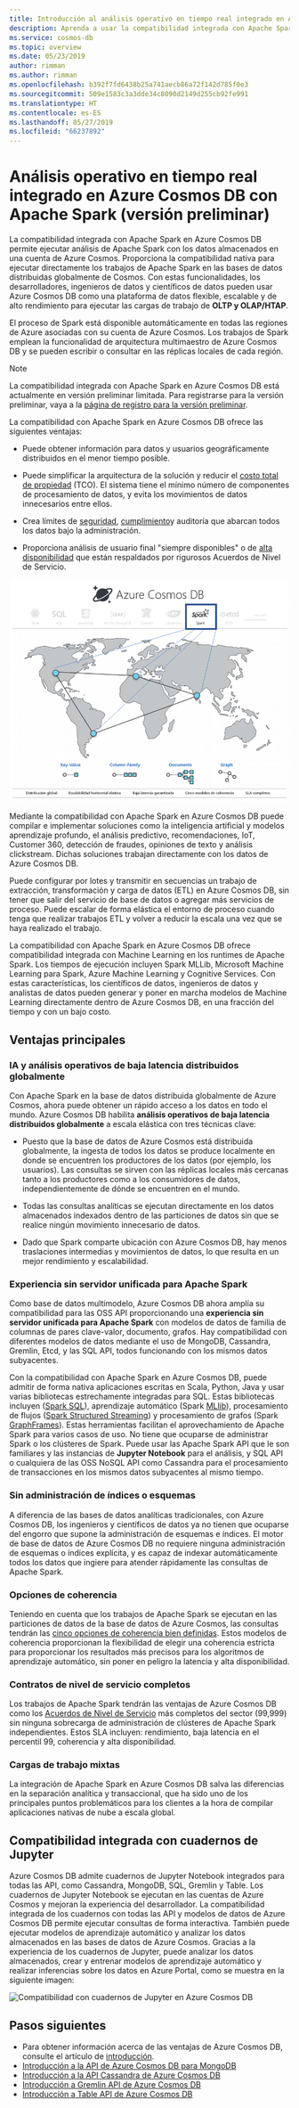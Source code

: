 ```yaml
---
title: Introducción al análisis operativo en tiempo real integrado en Azure Cosmos DB con Apache Spark
description: Aprenda a usar la compatibilidad integrada con Apache Spark en Azure Cosmos DB para ejecutar análisis operativos en tiempo real e IA
ms.service: cosmos-db
ms.topic: overview
ms.date: 05/23/2019
author: rimman
ms.author: rimman
ms.openlocfilehash: b392f7fd6438b25a741aecb86a72f142d785f0e3
ms.sourcegitcommit: 509e1583c3a3dde34c8090d2149d255cb92fe991
ms.translationtype: HT
ms.contentlocale: es-ES
ms.lasthandoff: 05/27/2019
ms.locfileid: "66237892"
---
```

# <a name="built-in-operational-analytics-in-azure-cosmos-db-with-apache-spark-preview"></a>Análisis operativo en tiempo real integrado en Azure Cosmos DB con Apache Spark (versión preliminar) 

La compatibilidad integrada con Apache Spark en Azure Cosmos DB permite ejecutar análisis de Apache Spark con los datos almacenados en una cuenta de Azure Cosmos. Proporciona la compatibilidad nativa para ejecutar directamente los trabajos de Apache Spark en las bases de datos distribuidas globalmente de Cosmos. Con estas funcionalidades, los desarrolladores, ingenieros de datos y científicos de datos pueden usar Azure Cosmos DB como una plataforma de datos flexible, escalable y de alto rendimiento para ejecutar las cargas de trabajo de **OLTP y OLAP/HTAP**. 

El proceso de Spark está disponible automáticamente en todas las regiones de Azure asociadas con su cuenta de Azure Cosmos. Los trabajos de Spark emplean la funcionalidad de arquitectura multimaestro de Azure Cosmos DB y se pueden escribir o consultar en las réplicas locales de cada región. 

> [!NOTE]
> La compatibilidad integrada con Apache Spark en Azure Cosmos DB está actualmente en versión preliminar limitada. Para registrarse para la versión preliminar, vaya a la [página de registro para la versión preliminar](https://portal.azure.com/?feature.customportal=false#create/Microsoft.DocumentDB). 

La compatibilidad con Apache Spark en Azure Cosmos DB ofrece las siguientes ventajas:

* Puede obtener información para datos y usuarios geográficamente distribuidos en el menor tiempo posible.

* Puede simplificar la arquitectura de la solución y reducir el [costo total de propiedad](total-cost-ownership.md) (TCO). El sistema tiene el mínimo número de componentes de procesamiento de datos, y evita los movimientos de datos innecesarios entre ellos.

* Crea límites de [seguridad](secure-access-to-data.md), [cumplimiento](compliance.md)y auditoría que abarcan todos los datos bajo la administración.

* Proporciona análisis de usuario final "siempre disponibles" o de [alta disponibilidad](high-availability.md) que están respaldados por rigurosos Acuerdos de Nivel de Servicio.

![Visualización de la compatibilidad con Apache Spark en Azure Cosmos DB](./media/spark-api-introduction/spark-api-visualization.png)
 
Mediante la compatibilidad con Apache Spark en Azure Cosmos DB puede compilar e implementar soluciones como la inteligencia artificial y modelos aprendizaje profundo, el análisis predictivo, recomendaciones, IoT, Customer 360, detección de fraudes, opiniones de texto y análisis clickstream. Dichas soluciones trabajan directamente con los datos de Azure Cosmos DB.

Puede configurar por lotes y transmitir en secuencias un trabajo de extracción, transformación y carga de datos (ETL) en Azure Cosmos DB, sin tener que salir del servicio de base de datos o agregar más servicios de proceso. Puede escalar de forma elástica el entorno de proceso cuando tenga que realizar trabajos ETL y volver a reducir la escala una vez que se haya realizado el trabajo.

La compatibilidad con Apache Spark en Azure Cosmos DB ofrece compatibilidad integrada con Machine Learning en los runtimes de Apache Spark. Los tiempos de ejecución incluyen Spark MLLib, Microsoft Machine Learning para Spark, Azure Machine Learning y Cognitive Services. Con estas características, los científicos de datos, ingenieros de datos y analistas de datos pueden generar y poner en marcha modelos de Machine Learning directamente dentro de Azure Cosmos DB, en una fracción del tiempo y con un bajo costo.


## <a name="key-benefits"></a>Ventajas principales

### <a name="globally-distributed-low-latency-operational-analytics-and-ai"></a>IA y análisis operativos de baja latencia distribuidos globalmente

Con Apache Spark en la base de datos distribuida globalmente de Azure Cosmos, ahora puede obtener un rápido acceso a los datos en todo el mundo. Azure Cosmos DB habilita **análisis operativos de baja latencia distribuidos globalmente** a escala elástica con tres técnicas clave:

* Puesto que la base de datos de Azure Cosmos está distribuida globalmente, la ingesta de todos los datos se produce localmente en donde se encuentren los productores de los datos (por ejemplo, los usuarios). Las consultas se sirven con las réplicas locales más cercanas tanto a los productores como a los consumidores de datos, independientemente de dónde se encuentren en el mundo. 

* Todas las consultas analíticas se ejecutan directamente en los datos almacenados indexados dentro de las particiones de datos sin que se realice ningún movimiento innecesario de datos. 

* Dado que Spark comparte ubicación con Azure Cosmos DB, hay menos traslaciones intermedias y movimientos de datos, lo que resulta en un mejor rendimiento y escalabilidad.

### <a name="unified-serverless-experience-for-apache-spark"></a>Experiencia sin servidor unificada para Apache Spark

Como base de datos multimodelo, Azure Cosmos DB ahora amplía su compatibilidad para las OSS API proporcionando una **experiencia sin servidor unificada para Apache Spark** con modelos de datos de familia de columnas de pares clave-valor, documento, grafos. Hay compatibilidad con diferentes modelos de datos mediante el uso de MongoDB, Cassandra, Gremlin, Etcd, y las SQL API, todos funcionando con los mismos datos subyacentes. 

Con la compatibilidad con Apache Spark en Azure Cosmos DB, puede admitir de forma nativa aplicaciones escritas en Scala, Python, Java y usar varias bibliotecas estrechamente integradas para SQL. Estas bibliotecas incluyen ([Spark SQL](https://spark.apache.org/sql/)), aprendizaje automático (Spark [MLlib](https://spark.apache.org/mllib/)), procesamiento de flujos ([Spark Structured Streaming](https://spark.apache.org/streaming/)) y procesamiento de grafos (Spark [GraphFrames]( https://docs.databricks.com/spark/latest/graph-analysis/graphframes/user-guide-python.html)). Estas herramientas facilitan el aprovechamiento de Apache Spark para varios casos de uso. No tiene que ocuparse de administrar Spark o los clústeres de Spark. Puede usar las Apache Spark API que le son familiares y las instancias de **Jupyter Notebook** para el análisis, y SQL API o cualquiera de las OSS NoSQL API como Cassandra para el procesamiento de transacciones en los mismos datos subyacentes al mismo tiempo.

### <a name="no-schema-or-index-management"></a>Sin administración de índices o esquemas

A diferencia de las bases de datos analíticas tradicionales, con Azure Cosmos DB, los ingenieros y científicos de datos ya no tienen que ocuparse del engorro que supone la administración de esquemas e índices. El motor de base de datos de Azure Cosmos DB no requiere ninguna administración de esquemas o índices explícita, y es capaz de indexar automáticamente todos los datos que ingiere para atender rápidamente las consultas de Apache Spark. 

### <a name="consistency-choices"></a>Opciones de coherencia

Teniendo en cuenta que los trabajos de Apache Spark se ejecutan en las particiones de datos de la base de datos de Azure Cosmos, las consultas tendrán las [cinco opciones de coherencia bien definidas](consistency-levels.md). Estos modelos de coherencia proporcionan la flexibilidad de elegir una coherencia estricta para proporcionar los resultados más precisos para los algoritmos de aprendizaje automático, sin poner en peligro la latencia y alta disponibilidad. 

### <a name="comprehensive-slas"></a>Contratos de nivel de servicio completos

Los trabajos de Apache Spark tendrán las ventajas de Azure Cosmos DB como los [Acuerdos de Nivel de Servicio](https://azure.microsoft.com/support/legal/sla/documentdb/v1_1/) más completos del sector (99,999) sin ninguna sobrecarga de administración de clústeres de Apache Spark independientes. Estos SLA incluyen: rendimiento, baja latencia en el percentil 99, coherencia y alta disponibilidad. 

### <a name="mixed-workloads"></a>Cargas de trabajo mixtas

La integración de Apache Spark en Azure Cosmos DB salva las diferencias en la separación analítica y transaccional, que ha sido uno de los principales puntos problemáticos para los clientes a la hora de compilar aplicaciones nativas de nube a escala global. 

## <a name="built-in-jupyter-notebooks-support"></a>Compatibilidad integrada con cuadernos de Jupyter

Azure Cosmos DB admite cuadernos de Jupyter Notebook integrados para todas las API, como Cassandra, MongoDB, SQL, Gremlin y Table. Los cuadernos de Jupyter Notebook se ejecutan en las cuentas de Azure Cosmos y mejoran la experiencia del desarrollador. La compatibilidad integrada de los cuadernos con todas las API y modelos de datos de Azure Cosmos DB permite ejecutar consultas de forma interactiva. También puede ejecutar modelos de aprendizaje automático y analizar los datos almacenados en las bases de datos de Azure Cosmos. Gracias a la experiencia de los cuadernos de Jupyter, puede analizar los datos almacenados, crear y entrenar modelos de aprendizaje automático y realizar inferencias sobre los datos en Azure Portal, como se muestra en la siguiente imagen:

![Compatibilidad con cuadernos de Jupyter en Azure Cosmos DB](./media/spark-api-introduction/jupyter-notebooks-portal.png)

## <a name="next-steps"></a>Pasos siguientes

* Para obtener información acerca de las ventajas de Azure Cosmos DB, consulte el artículo de [introducción](introduction.md).
* [Introducción a la API de Azure Cosmos DB para MongoDB](mongodb-introduction.md)
* [Introducción a la API Cassandra de Azure Cosmos DB](cassandra-introduction.md)
* [Introducción a Gremlin API de Azure Cosmos DB](graph-introduction.md)
* [Introducción a Table API de Azure Cosmos DB](table-introduction.md)




